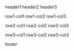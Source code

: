 header1
header2
header3

row1-col1
row1-col2
row1-col3

row2-col1
row2-col2
row2-col3

row3-col1
row3-col2
row3-col3

footer